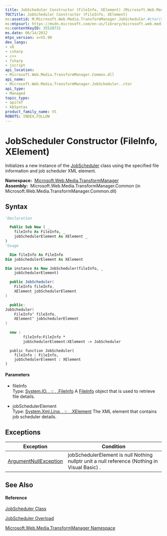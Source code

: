 ```yaml
---
title: JobScheduler Constructor (FileInfo, XElement) (Microsoft.Web.Media.TransformManager)
TOCTitle: JobScheduler Constructor (FileInfo, XElement)
ms:assetid: M:Microsoft.Web.Media.TransformManager.JobScheduler.#ctor(System.IO.FileInfo,System.Xml.Linq.XElement)
ms:mtpsurl: https://msdn.microsoft.com/en-us/library/microsoft.web.media.transformmanager.jobscheduler.jobscheduler(v=VS.90)
ms:contentKeyID: 35520731
ms.date: 06/14/2012
mtps_version: v=VS.90
dev_langs:
- vb
- csharp
- c++
- fsharp
- jscript
api_location:
- Microsoft.Web.Media.TransformManager.Common.dll
api_name:
- Microsoft.Web.Media.TransformManager.JobScheduler..ctor
api_type:
- Managed
topic_type:
- apiref
- kbSyntax
product_family_name: VS
ROBOTS: INDEX,FOLLOW
---
```


# JobScheduler Constructor (FileInfo, XElement)

Initializes a new instance of the [JobScheduler](jobscheduler-class-microsoft-web-media-transformmanager.md) class using the specified file information and job scheduler XML element.

**Namespace:**  [Microsoft.Web.Media.TransformManager](microsoft-web-media-transformmanager-namespace.md)  
**Assembly:**  Microsoft.Web.Media.TransformManager.Common (in Microsoft.Web.Media.TransformManager.Common.dll)

## Syntax

``` vb
'Declaration

  Public Sub New ( _
    fileInfo As FileInfo, _
    jobSchedulerElement As XElement _
)
'Usage

  Dim fileInfo As FileInfo
Dim jobSchedulerElement As XElement

Dim instance As New JobScheduler(fileInfo, _
    jobSchedulerElement)
```

``` csharp
  public JobScheduler(
    FileInfo fileInfo,
    XElement jobSchedulerElement
)
```

``` c++
  public:
JobScheduler(
    FileInfo^ fileInfo, 
    XElement^ jobSchedulerElement
)
```

``` fsharp
  new : 
        fileInfo:FileInfo * 
        jobSchedulerElement:XElement -> JobScheduler
```

``` jscript
  public function JobScheduler(
    fileInfo : FileInfo, 
    jobSchedulerElement : XElement
)
```

#### Parameters

  - fileInfo  
    Type: [System.IO. . :: . .FileInfo](https://msdn.microsoft.com/en-us/library/akth6b1k\(v=vs.90\))  
    A [FileInfo](https://msdn.microsoft.com/en-us/library/akth6b1k\(v=vs.90\)) object that is used to retrieve file details.  

<!-- end list -->

  - jobSchedulerElement  
    Type: [System.Xml.Linq. . :: . .XElement](https://msdn.microsoft.com/en-us/library/bb340098\(v=vs.90\))  
    The XML element that contains job scheduler details.  

## Exceptions

|Exception|Condition|
|--- |--- |
|[ArgumentNullException](https://msdn.microsoft.com/en-us/library/27426hcy(v=vs.90))|jobSchedulerElement is null Nothing nullptr unit a null reference (Nothing in Visual Basic) .|


## See Also

#### Reference

[JobScheduler Class](jobscheduler-class-microsoft-web-media-transformmanager.md)

[JobScheduler Overload](jobscheduler-constructor-microsoft-web-media-transformmanager.md)

[Microsoft.Web.Media.TransformManager Namespace](microsoft-web-media-transformmanager-namespace.md)

